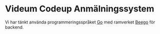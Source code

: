 # Videum Codeup Anmälningssystem

Vi har tänkt använda programmeringsspråket [Go](https://golang.org/) med
ramverket [Beego](http://beego.me/) för backend.
